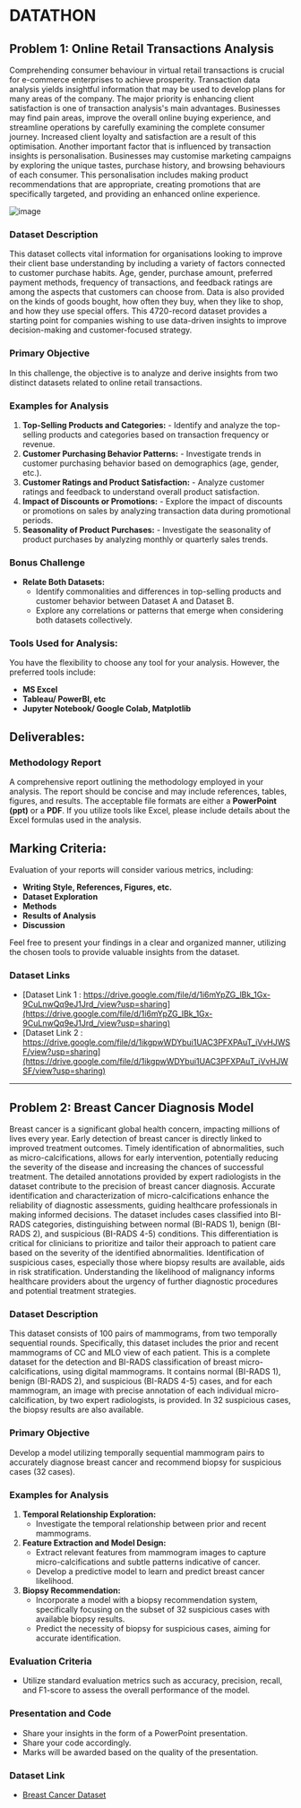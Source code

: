 # DATATHON

## Problem 1: Online Retail Transactions Analysis

Comprehending consumer behaviour in virtual retail transactions is crucial for e-commerce enterprises to achieve prosperity. Transaction data analysis yields insightful information that may be used to develop plans for many areas of the company. The major priority is enhancing client satisfaction is one of transaction analysis's main advantages. Businesses may find pain areas, improve the overall online buying experience, and streamline operations by carefully examining the complete consumer journey. Increased client loyalty and satisfaction are a result of this optimisation. Another important factor that is influenced by transaction insights is personalisation. Businesses may customise marketing campaigns by exploring the unique tastes, purchase history, and browsing behaviours of each consumer. This personalisation includes making product recommendations that are appropriate, creating promotions that are specifically targeted, and providing an enhanced online experience.

![image](https://github.com/AnuvabSen1/DATATHON/assets/86666497/346592b2-39f8-4e82-997c-f533bd395231)
### Dataset Description
This dataset collects vital information for organisations looking to improve their client base understanding by including a variety of factors connected to customer purchase habits. Age, gender, purchase amount, preferred payment methods, frequency of transactions, and feedback ratings are among the aspects that customers can choose from. Data is also provided on the kinds of goods bought, how often they buy, when they like to shop, and how they use special offers. This 4720-record dataset provides a starting point for companies wishing to use data-driven insights to improve decision-making and customer-focused strategy.


### Primary Objective
In this challenge, the objective is to analyze and derive insights from two distinct datasets related to online retail transactions.


### Examples for Analysis
1. **Top-Selling Products and Categories:** - Identify and analyze the top-selling products and categories based on transaction frequency or revenue.
2. **Customer Purchasing Behavior Patterns:** - Investigate trends in customer purchasing behavior based on demographics (age, gender, etc.).
4. **Customer Ratings and Product Satisfaction:** - Analyze customer ratings and feedback to understand overall product satisfaction.
5. **Impact of Discounts or Promotions:** - Explore the impact of discounts or promotions on sales by analyzing transaction data during promotional periods.
6. **Seasonality of Product Purchases:** - Investigate the seasonality of product purchases by analyzing monthly or quarterly sales trends.

### Bonus Challenge
- **Relate Both Datasets:**
  - Identify commonalities and differences in top-selling products and customer behavior between Dataset A and Dataset B.
  - Explore any correlations or patterns that emerge when considering both datasets collectively.

### Tools Used for Analysis:

You have the flexibility to choose any tool for your analysis. However, the preferred tools include:

- **MS Excel**
- **Tableau/ PowerBI, etc**
- **Jupyter Notebook/ Google Colab, Matplotlib**

## Deliverables:

### Methodology Report

A comprehensive report outlining the methodology employed in your analysis. The report should be concise and may include references, tables, figures, and results. The acceptable file formats are either a **PowerPoint (ppt)** or a **PDF**. If you utilize tools like Excel, please include details about the Excel formulas used in the analysis.

## Marking Criteria:

Evaluation of your reports will consider various metrics, including:

- **Writing Style, References, Figures, etc.**
- **Dataset Exploration**
- **Methods**
- **Results of Analysis**
- **Discussion**

Feel free to present your findings in a clear and organized manner, utilizing the chosen tools to provide valuable insights from the dataset.


### Dataset Links
- [Dataset Link 1 : https://drive.google.com/file/d/1i6mYpZG_lBk_1Gx-9CuLnwQq9eJ1Jrd_/view?usp=sharing](https://drive.google.com/file/d/1i6mYpZG_lBk_1Gx-9CuLnwQq9eJ1Jrd_/view?usp=sharing)
- [Dataset Link 2 : https://drive.google.com/file/d/1ikgpwWDYbui1UAC3PFXPAuT_iVvHJWSF/view?usp=sharing](https://drive.google.com/file/d/1ikgpwWDYbui1UAC3PFXPAuT_iVvHJWSF/view?usp=sharing)

---

## Problem 2: Breast Cancer Diagnosis Model

Breast cancer is a significant global health concern, impacting millions of lives every year. Early detection of breast cancer is directly linked to improved treatment outcomes. Timely identification of abnormalities, such as micro-calcifications, allows for early intervention, potentially reducing the severity of the disease and increasing the chances of successful treatment. The detailed annotations provided by expert radiologists in the dataset contribute to the precision of breast cancer diagnosis. Accurate identification and characterization of micro-calcifications enhance the reliability of diagnostic assessments, guiding healthcare professionals in making informed decisions. The dataset includes cases classified into BI-RADS categories, distinguishing between normal (BI-RADS 1), benign (BI-RADS 2), and suspicious (BI-RADS 4-5) conditions. This differentiation is critical for clinicians to prioritize and tailor their approach to patient care based on the severity of the identified abnormalities. Identification of suspicious cases, especially those where biopsy results are available, aids in risk stratification. Understanding the likelihood of malignancy informs healthcare providers about the urgency of further diagnostic procedures and potential treatment strategies.

### Dataset Description
This dataset consists of 100 pairs of mammograms, from two temporally sequential rounds. Specifically, this dataset includes the prior and recent mammograms of CC and MLO view of each patient. This is a complete dataset for the detection and BI-RADS classification of breast micro-calcifications, using digital mammograms. It contains normal (BI-RADS 1), benign (BI-RADS 2), and suspicious (BI-RADS 4-5) cases, and for each mammogram, an image with precise annotation of each individual micro-calcification, by two expert radiologists, is provided. In 32 suspicious cases, the biopsy results are also available.

### Primary Objective
Develop a model utilizing temporally sequential mammogram pairs to accurately diagnose breast cancer and recommend biopsy for suspicious cases (32 cases).

### Examples for Analysis
1. **Temporal Relationship Exploration:**
   - Investigate the temporal relationship between prior and recent mammograms.
2. **Feature Extraction and Model Design:**
   - Extract relevant features from mammogram images to capture micro-calcifications and subtle patterns indicative of cancer.
   - Develop a predictive model to learn and predict breast cancer likelihood.
3. **Biopsy Recommendation:**
   - Incorporate a model with a biopsy recommendation system, specifically focusing on the subset of 32 suspicious cases with available biopsy results.
   - Predict the necessity of biopsy for suspicious cases, aiming for accurate identification.

### Evaluation Criteria
- Utilize standard evaluation metrics such as accuracy, precision, recall, and F1-score to assess the overall performance of the model.

### Presentation and Code
- Share your insights in the form of a PowerPoint presentation.
- Share your code accordingly.
- Marks will be awarded based on the quality of the presentation.

### Dataset Link
- [Breast Cancer Dataset](https://zenodo.org/records/7969411)
